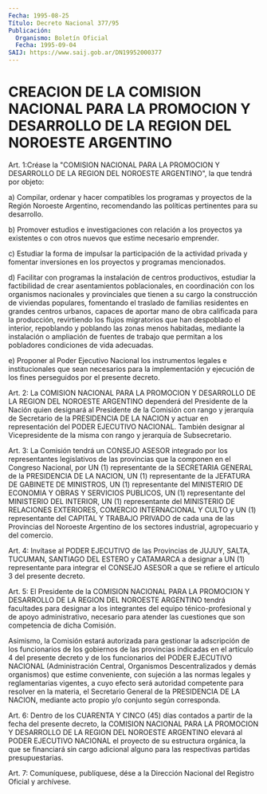 ```yaml
---
Fecha: 1995-08-25
Título: Decreto Nacional 377/95
Publicación:
  Organismo: Boletín Oficial
  Fecha: 1995-09-04
SAIJ: https://www.saij.gob.ar/DN19952000377
---
```

# CREACION DE LA COMISION NACIONAL PARA LA PROMOCION Y DESARROLLO DE LA REGION DEL NOROESTE ARGENTINO

<a id="1"></a>
Art. 1:Créase la  "COMISION NACIONAL PARA LA PROMOCION  Y DESARROLLO DE LA REGION DEL NOROESTE  ARGENTINO", la que tendrá por  objeto:

a) Compilar, ordenar y hacer compatibles  los programas y proyectos  de  la  Región Noroeste  Argentino,  recomendando   las  políticas pertinentes para su desarrollo.

b) Promover estudios e investigaciones con relación a los proyectos  ya  existentes o  con otros nuevos que estime necesario emprender.

c) Estudiar la forma  de  impulsar la participación de la actividad  privada  y fomentar  inversiones  en  los  proyectos  y  programas mencionados.

d) Facilitar con programas  la  instalación de centros productivos,  estudiar la factibilidad de crear  asentamientos  poblacionales, en coordinación  con  los organismos  nacionales  y provinciales  que  tienen    a  su cargo  la construcción de  viviendas  populares,  fomentando  el  traslado  de familias residentes en grandes centros  urbanos, capaces  de aportar  mano  de  obra  calificada  para la producción, revirtiendo los  flujos migratorios que han despoblado el interior, repoblando y poblando  las zonas  menos  habitadas,  mediante la instalación  o ampliación de  fuentes  de trabajo que  permitan  a  los  pobladores condiciones de  vida adecuadas.

e) Proponer al Poder Ejecutivo Nacional los instrumentos  legales e  institucionales que  sean  necesarios  para  la  implementación  y ejecución de  los  fines perseguidos  por  el  presente   decreto.

<a id="2"></a>
Art. 2: La COMISION NACIONAL PARA LA PROMOCION Y DESARROLLO  DE LA  REGION DEL NOROESTE ARGENTINO dependerá del Presidente de la Nación  quien designará al Presidente de la Comisión con rango y jerarquía de  Secretario  de  la  PRESIDENCIA  DE  LA  NACION  y  actuar en  representación del  PODER EJECUTIVO NACIONAL. También designar  al Vicepresidente de la misma  con rango y jerarquía de Subsecretario.

<a id="3"></a>
Art. 3: La Comisión tendrá un CONSEJO  ASESOR  integrado  por los  representantes legislativos de las provincias que la componen en el Congreso Nacional,  por  UN (1)  representante  de  la SECRETARIA  GENERAL de la PRESIDENCIA DE LA NACION, UN (1) representante de la  JEFATURA  DE  GABINETE  DE MINISTROS, UN (1)  representante del  MINISTERIO  DE  ECONOMIA  Y  OBRAS  Y  SERVICIOS PUBLICOS, UN (1) representante del MINISTERIO DEL INTERIOR, UN (1) representante del  MINISTERIO DE RELACIONES EXTERIORES, COMERCIO INTERNACIONAL Y CULTO  y UN (1) representante del CAPITAL Y TRABAJO PRIVADO de cada una de  las  Provincias del Noroeste Argentino de los sectores industrial,  agropecuario y del comercio.

<a id="4"></a>
Art. 4: Invítase  al  PODER  EJECUTIVO de las Provincias de JUJUY,  SALTA, TUCUMAN, SANTIAGO DEL ESTERO y CATAMARCA a designar a UN (1) representante para integrar el CONSEJO  ASESOR a que se refiere el  artículo 3 del presente decreto.

<a id="5"></a>
Art. 5: El Presidente de la COMISION NACIONAL  PARA LA PROMOCION Y  DESARROLLO  DE LA REGION DEL NOROESTE ARGENTINO tendrá  facultades para designar a los integrantes del equipo ténico-profesional y de  apoyo administrativo, necesario para atender las cuestiones que son  competencia de dicha Comisión.

Asimismo,  la  Comisión    estará   autorizada  para  gestionar la  adscripción de los funcionarios de los  gobiernos de las provincias  indicadas en el artículo 4 del presente decreto y de los  funcionarios del PODER EJECUTIVO NACIONAL (Administración Central,  Organismos  Descentralizados  y  demás  organismos)   que   estime conveniente,  con  sujeción  a  las normas legales y reglamentarias  vigentes, a cuyo efecto será autoridad  competente para resolver en  la materia, el Secretario General de la PRESIDENCIA  DE  LA NACION,  mediante acto propio y/o conjunto según corresponda.

<a id="6"></a>
Art. 6: Dentro de los CUARENTA Y CINCO (45) días contados a partir  de  la fecha del  presente decreto, la COMISION NACIONAL PARA  LA  PROMOCION Y DESARROLLO DE LA REGION DEL NOROESTE ARGENTINO elevará    al PODER EJECUTIVO NACIONAL  el proyecto de su estructura orgánica,  la que se financiará  sin cargo adicional alguno para las respectivas partidas presupuestarias.

<a id="7"></a>
Art. 7: Comuníquese, publíquese, dése a la  Dirección Nacional del  Registro Oficial y archívese.